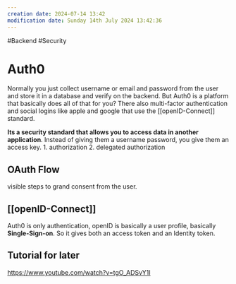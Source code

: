 ```yaml
---
creation date: 2024-07-14 13:42
modification date: Sunday 14th July 2024 13:42:36
---
```

#Backend #Security

# Auth0
Normally you just collect username or email and password from the user and store it in a database and verify on the backend.
But Auth0 is a platform that basically does all of that for you?
There also multi-factor authentication and social logins like apple and google that use the [[openID-Connect]] standard. 

**Its a security standard that allows you to access data in another application**. Instead of giving them a username password, you give them an access key.
	1. authorization
	2. delegated authorization

## OAuth Flow
visible steps to grand consent from the user.

## [[openID-Connect]]
Auth0 is only authentication, openID is basically a user profile, basically **Single-Sign-on**.
So it gives both an access token and an Identity token.


## Tutorial for later
https://www.youtube.com/watch?v=tgO_ADSvY1I